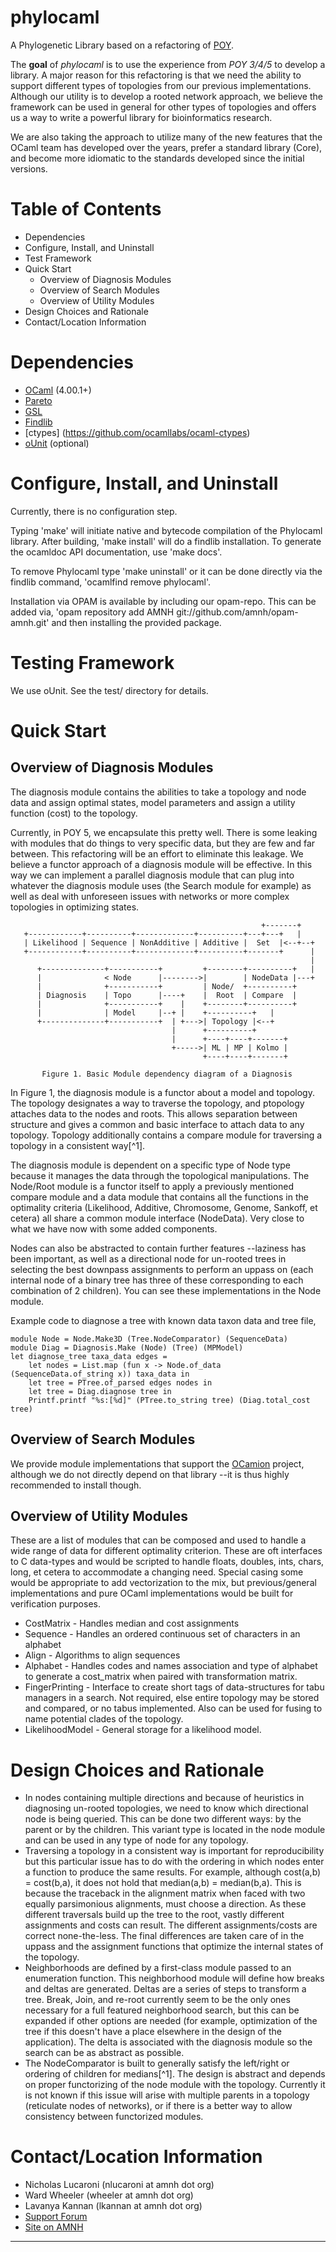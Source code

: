 phylocaml
=========
A Phylogenetic Library based on a refactoring of [POY](http://code.google.com/p/poy).

The **goal** of *phylocaml* is to use the experience from *POY 3/4/5* to develop a
library. A major reason for this refactoring is that we need the ability to
support different types of topologies from our previous implementations.
Although our utility is to develop a rooted network approach, we believe the
framework can be used in general for other types of topologies and offers us a
way to write a powerful library for bioinformatics research.

We are also taking the approach to utilize many of the new features that the
OCaml team has developed over the years, prefer a standard library (Core), and
become more idiomatic to the standards developed since the initial versions.


Table of Contents
=================

+ Dependencies
+ Configure, Install, and Uninstall
+ Test Framework
+ Quick Start
  + Overview of Diagnosis Modules
  + Overview of Search Modules
  + Overview of Utility Modules
+ Design Choices and Rationale
+ Contact/Location Information


Dependencies
============
+ [OCaml](http://caml.inria.fr/ocaml/) (4.00.1+)
+ [Pareto](http://github.com/superbobry/pareto/)
+ [GSL](https://bitbucket.org/mmottl/gsl-ocaml)
+ [Findlib](http://projects.camlcity.org/projects/findlib.html)
+ [ctypes] (https://github.com/ocamllabs/ocaml-ctypes)
+ [oUnit](http://ounit.forge.ocamlcore.org/) (optional)

Configure, Install, and Uninstall
=====================

Currently, there is no configuration step.

Typing 'make' will initiate native and bytecode compilation of the Phylocaml
library.  After building, 'make install' will do a findlib installation.  To
generate the ocamldoc API documentation, use 'make docs'.

To remove Phylocaml type 'make uninstall' or it can be done directly via the
findlib command, 'ocamlfind remove phylocaml'.

Installation via OPAM is available by including our opam-repo. This can be added
via, 'opam repository add AMNH git://github.com/amnh/opam-amnh.git' and then
installing the provided package.


Testing Framework
=================

We use oUnit. See the test/ directory for details.


Quick Start
===========

Overview of Diagnosis Modules
-----------------------------

The diagnosis module contains the abilities to take a topology and node data and
assign optimal states, model parameters and assign a utility function (cost)
to the topology.

Currently, in POY 5, we encapsulate this pretty well. There is some leaking with
modules that do things to very specific data, but they are few and far between.
This refactoring will be an effort to eliminate this leakage. We believe a
functor approach of a diagnosis module will be effective. In this way we can
implement a parallel diagnosis module that can plug into whatever the diagnosis
module uses (the Search module for example) as well as deal with unforeseen
issues with networks or more complex topologies in optimizing states.

                                                            +-------+
       +------------+----------+-------------+----------+---+---+   |
       | Likelihood | Sequence | NonAdditive | Additive |  Set  |<--+--+
       +------------+----------+-------------+----------+-------+      |
                                                                       |
          +--------------+-----------+         +--------+----------+   |
          |              < Node      |-------->|        | NodeData |---+
          |              +-----------+         | Node/  +----------+
          | Diagnosis    | Topo      |----+    |  Root  | Compare  |
          |              +-----------+    |    +--------+----------+
          |              | Model     |--+ |    +----------+   |
          +--------------+-----------+  | +--->| Topology |<--+
                                        |      +----------+
                                        |      +----+----+-------+
                                        +----->| ML | MP | Kolmo |
                                               +----+----+-------+

           Figure 1. Basic Module dependency diagram of a Diagnosis


In Figure 1, the diagnosis module is a functor about a model and topology.
The topology designates a way to traverse the topology, and ptopology attaches
data to the nodes and roots. This allows separation between structure and gives
a common and basic interface to attach data to any topology. Topology additionally
contains a compare module for traversing a topology in a consistent way[^1].

The diagnosis module is dependent on a specific type of Node type because it
manages the data through the topological manipulations. The Node/Root module is
a functor itself to apply a previously mentioned compare module and a data
module that contains all the functions in the optimality criteria (Likelihood,
Additive, Chromosome, Genome, Sankoff, et cetera) all share a common module
interface (NodeData). Very close to what we have now with some added components.

Nodes can also be abstracted to contain further features --laziness has been
important, as well as a directional node for un-rooted trees in selecting the
best downpass assignments to perform an uppass on (each internal node of a
binary tree has three of these corresponding to each combination of 2 children).
You can see these implementations in the Node module.

Example code to diagnose a tree with known data taxon data and tree file,

    module Node = Node.Make3D (Tree.NodeComparator) (SequenceData)
    module Diag = Diagnosis.Make (Node) (Tree) (MPModel)
    let diagnose_tree taxa_data edges =
        let nodes = List.map (fun x -> Node.of_data (SequenceData.of_string x)) taxa_data in
        let tree = PTree.of_parsed edges nodes in
        let tree = Diag.diagnose tree in
        Printf.printf "%s:[%d]" (PTree.to_string tree) (Diag.total_cost tree)


Overview of Search Modules
--------------------------

We provide module implementations that support the [OCamion](https://github.com/AMNH/ocamion)
project, although we do not directly depend on that library --it is thus highly
recommended to install though.


Overview of Utility Modules
---------------------------

These are a list of modules that can be composed and used to handle a wide range
of data for different optimality criterion. These are oft interfaces to C
data-types and would be scripted to handle floats, doubles, ints, chars, long,
et cetera to accommodate a changing need. Special casing some would be
appropriate to add vectorization to the mix, but previous/general
implementations and pure OCaml implementations would be built for verification
purposes.

+ CostMatrix - Handles median and cost assignments
+ Sequence - Handles an ordered continuous set of characters in an alphabet
+ Align - Algorithms to align sequences 
+ Alphabet - Handles codes and names association and type of alphabet to
  generate a cost\_matrix when paired with transformation matrix.
+ FingerPrinting - Interface to create short tags of data-structures for tabu
  managers in a search. Not required, else entire topology may be stored and
  compared, or no tabus implemented. Also can be used for fusing to name
  potential clades of the topology.
+ LikelihoodModel - General storage for a likelihood model.


Design Choices and Rationale
============================

+ In nodes containing multiple directions and because of heuristics in
  diagnosing un-rooted topologies, we need to know which directional node is
  being queried. This can be done two different ways: by the parent or by the
  children. This variant type is located in the node module and can be used in
  any type of node for any topology.
+ Traversing a topology in a consistent way is important for reproducibility
  but this particular issue has to do with the ordering in which nodes enter a
  function to produce the same results. For example, although
  cost(a,b) = cost(b,a), it does not hold that median(a,b) = median(b,a). This
  is because the traceback in the alignment matrix when faced with two equally
  parsimonious alignments, must choose a direction. As these different
  traversals build up the tree to the root, vastly different assignments and
  costs can result. The different assignments/costs are correct none-the-less.
  The final differences are taken care of in the uppass and the assignment
  functions that optimize the internal states of the topology.
+ Neighborhoods are defined by a first-class module passed to an enumeration
  function. This neighborhood module will define how breaks and deltas are
  generated. Deltas are a series of steps to transform a tree. Break, Join,
  and re-root currently seem to be the only ones necessary for a full featured
  neighborhood search, but this can be expanded if other options are needed
  (for example, optimization of the tree if this doesn't have a place
  elsewhere in the design of the application). The delta is associated with the
  diagnosis module so the search can be as abstract as possible.
+ The NodeComparator is built to generally satisfy the left/right or ordering
  of children for medians[^1]. The design is abstract and depends on proper
  functorizing of the node module with the topology. Currently it is not
  known if this issue will arise with multiple parents in a topology
  (reticulate nodes of networks), or if there is a better way to allow
  consistency between functorized modules.


Contact/Location Information
===================
+ Nicholas Lucaroni (nlucaroni at amnh dot org)
+ Ward Wheeler (wheeler at amnh dot org)
+ Lavanya Kannan (lkannan at amnh dot org)
+ [Support Forum](https://groups.google.com/forum/?fromgroups#!forum/poy4)
+ [Site on AMNH](http://research.amnh.org/scicomp/research/projects/invertebrate-zoology/poy?q=projects/poy.php)


-------------------------------------------------------------------------------


